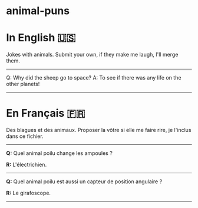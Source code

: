 # animal-puns

# In English 🇺🇸
Jokes with animals. Submit your own, if they make me laugh, I'll merge them.

---

Q: Why did the sheep go to space?
A: To see if there was any life on the other planets!


---

# En Français 🇫🇷
Des blagues et des animaux. Proposer la vôtre si elle me faire rire, je l'inclus dans ce fichier.

---

**Q:** Quel animal poilu change les ampoules ?

**R:** L'électrichien.

---

**Q:** Quel animal poilu est aussi un capteur de position angulaire ?

**R:** Le girafoscope.

---
